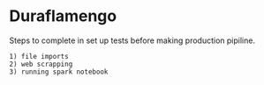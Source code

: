 # Duraflamengo

Steps to complete in set up tests before making production pipiline.
```
1) file imports
2) web scrapping
3) running spark notebook
``` 